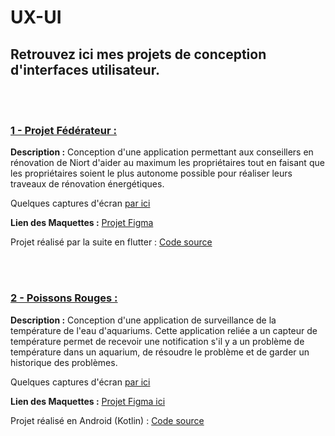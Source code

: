 # UX-UI

## Retrouvez ici mes projets de conception d'interfaces utilisateur.
</br>
</br>

### <u>1 - Projet Fédérateur :</u>

<b>Description :</b> Conception d'une application permettant aux conseillers en rénovation de Niort d'aider au maximum les propriétaires tout en faisant que les propriétaires soient le plus autonome possible pour réaliser leurs traveaux de rénovation énergétiques.

Quelques captures d'écran [par ici](/Captures-ProjetFederateur.md)

<b>Lien des Maquettes :</b> [Projet Figma](https://www.figma.com/file/ctK1oMrKnSEndMt9AWRm2o/ProjetFederateur?node-id=0%3A1)

Projet réalisé par la suite en flutter : [Code source]()


</br></br>

### <u>2 - Poissons Rouges :</u>

<b>Description :</b> Conception d'une application de surveillance de la température de l'eau d'aquariums. Cette application reliée a un capteur de température permet de recevoir une notification s'il y a un problème de température dans un aquarium, de résoudre le problème et de garder un historique des problèmes.   

Quelques captures d'écran [par ici](/Captures-PoissonsRouges.md)

<b>Lien des Maquettes :</b> [Projet Figma ici](https://www.figma.com/file/Ejmle3evVdwZLohsBShrG2/PoissonsRouges?node-id=0%3A1)

Projet réalisé en Android (Kotlin) : [Code source]()